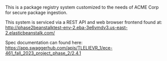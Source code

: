 This is a package registry system customized to the needs of ACME Corp for secure package ingestion.

This system is serviced via a REST API and web browser frontend found at:
http://phase2beanstalktest-env-2.eba-3e6vmdv3.us-east-2.elasticbeanstalk.com/

Spec documentation can found here:
https://app.swaggerhub.com/apis/TLELIEVR_1/ece-461_fall_2023_project_phase_2/2.4.1
